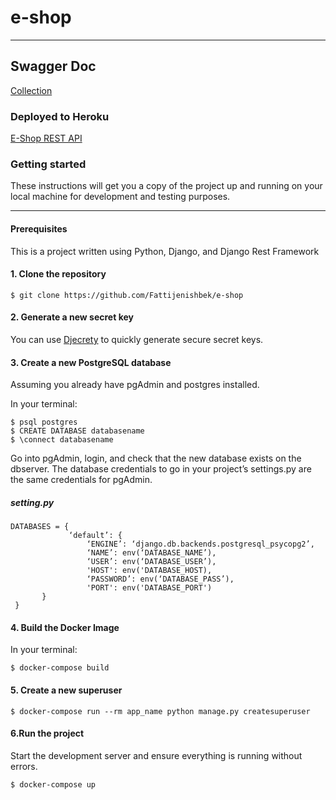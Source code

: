 # e-shop
---
## __Swagger Doc__

[Collection](https://neo15shop.herokuapp.com/swagger/)
### __Deployed to Heroku__

[E-Shop REST API](https://neo15shop.herokuapp.com/api/)

### __Getting started__

These instructions will get you a copy of the project up and running on your local
machine for development and testing purposes. 

---

#### __Prerequisites__

 This is a project written using Python, Django, and Django Rest Framework

#### __1. Clone the repository__
```
$ git clone https://github.com/Fattijenishbek/e-shop
```
#### __2. Generate a new secret key__
You can use [ Djecrety](https://djecrety.ir/) to quickly generate
 secure secret keys.   
#### __3. Create a new PostgreSQL database__

Assuming you already have pgAdmin and postgres installed.

In your terminal:
```
$ psql postgres
$ CREATE DATABASE databasename
$ \connect databasename
```
Go into pgAdmin, login, and check that the new database exists on the dbserver.
The database credentials to go in your project’s settings.py are the same credentials for pgAdmin.
##### *setting.py*
```
DATABASES = {
             ‘default’: {
                 ‘ENGINE’: ‘django.db.backends.postgresql_psycopg2’,
                 ‘NAME’: env(‘DATABASE_NAME’),
                 ‘USER’: env(‘DATABASE_USER’),
                 'HOST': env('DATABASE_HOST),
                 ‘PASSWORD’: env(‘DATABASE_PASS’),
                 'PORT': env('DATABASE_PORT')
       }
 }

```                                                                                       
                                                               
#### __4. Build the Docker Image__
In your terminal:

```
$ docker-compose build 
```
#### __5. Create a new superuser__
```
$ docker-compose run --rm app_name python manage.py createsuperuser
```
#### __6.Run the project__
Start the development server and ensure everything is running without errors.
```
$ docker-compose up
```



